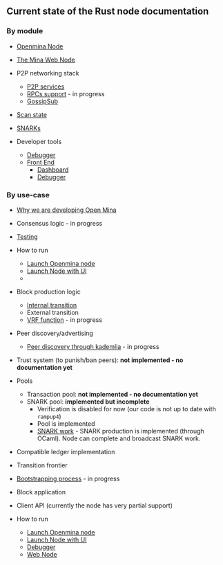 ## Current state of the Rust node documentation

### By module

  - [Openmina Node](#the-open-mina-node)
  - [The Mina Web Node](https://github.com/openmina/webnode/blob/main/README.md)
- P2P networking stack
   - [P2P services](https://github.com/openmina/openmina/blob/documentation/docs/p2p_service.md)
   - [RPCs support](https://github.com/JanSlobodnik/pre-publishing/blob/main/RPCs.md) - in progress
   -	[GossipSub](https://github.com/openmina/mina-wiki/blob/3ea9041e52fb2e606918f6c60bd3a32b8652f016/p2p/mina-gossip.md)

 - [Scan state](docs/scan-state.md)
  - [SNARKs](docs/snark-work.md)
- Developer tools
  - [Debugger](https://github.com/openmina/mina-network-debugger/blob/main/README.md)
  - [Front End](https://github.com/openmina/mina-frontend/blob/main/README.md)
    - [Dashboard](https://github.com/openmina/mina-frontend/blob/main/docs/MetricsTracing.md#Dashboard)
    - [Debugger](https://github.com/openmina/mina-network-debugger?tab=readme-ov-file#Preparing-for-build)



### By use-case

- [Why we are developing Open Mina](docs/why-openmina.md)
- Consensus logic - in progress
- [Testing](docs/testing/testing.md)
- How to run
  - [Launch Openmina node](#how-to-launch-without-docker-compose)
  - [Launch Node with UI](#how-to-launch-with-docker-compose)
  - 




- Block production logic 
  - [Internal transition](https://github.com/JanSlobodnik/pre-publishing/blob/main/block-production.md)
  - External transition
  - [VRF function](https://github.com/openmina/openmina/blob/feat/block_producer/vrf_evaluator/vrf/README.md) - in progress

- Peer discovery/advertising
  - [Peer discovery through kademlia]() - in progress
- Trust system (to punish/ban peers): **not implemented - no documentation yet**
- Pools
    - Transaction pool: **not implemented - no documentation yet**
    - SNARK pool: **implemented but incomplete**
        - Verification is disabled for now (our code is not up to date  with `rampup4`)
        - Pool is implemented
        - [SNARK work](https://github.com/openmina/openmina/blob/main/docs/snark-work.md) - SNARK production is implemented (through OCaml). Node can complete and broadcast SNARK work.
- Compatible ledger implementation
- Transition frontier
- [Bootstrapping process](https://github.com/JanSlobodnik/pre-publishing/blob/main/bootstrap-catchup.md) - in progress
- Block application
- Client API (currently the node has very partial support)
- How to run
  - [Launch Openmina node](#how-to-launch-without-docker-compose)
  - [Launch Node with UI](#how-to-launch-with-docker-compose)
  - [Debugger](https://github.com/openmina/mina-network-debugger?tab=readme-ov-file#Preparing-for-build)
  - [Web Node](https://github.com/openmina/webnode/blob/main/README.md#try-out-the-mina-web-node)

